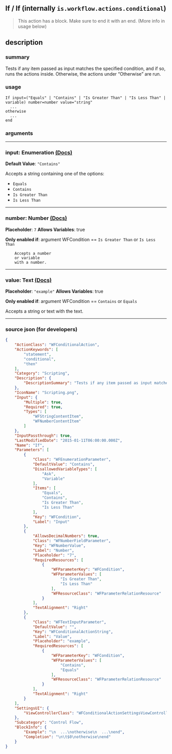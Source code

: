 
## If / If (internally `is.workflow.actions.conditional`)

> This action has a block. Make sure to end it with an end. (More info in usage below)


## description

### summary

Tests if any item passed as input matches the specified condition, and if so, runs the actions inside. Otherwise, the actions under “Otherwise” are run.


### usage
```
If input=("Equals" | "Contains" | "Is Greater Than" | "Is Less Than" | variable) number=number value="string"
  ...
otherwise
  ...
end
```

### arguments

---

### input: Enumeration [(Docs)](https://pfgithub.github.io/shortcutslang/gettingstarted#enum-select-field)
**Default Value**: `"Contains"`


Accepts a string 
containing one of the options:

- `Equals`
- `Contains`
- `Is Greater Than`
- `Is Less Than`

---

### number: Number [(Docs)](https://pfgithub.github.io/shortcutslang/gettingstarted#number-field)
**Placeholder**: `7`
**Allows Variables**: true

**Only enabled if**: argument WFCondition == `Is Greater Than` or `Is Less Than`

		Accepts a number 
		or variable
		with a number.

---

### value: Text [(Docs)](https://pfgithub.github.io/shortcutslang/gettingstarted#text-field)
**Placeholder**: `"example"`
**Allows Variables**: true

**Only enabled if**: argument WFCondition == `Contains` or `Equals`

Accepts a string 
or text
with the text.

---

### source json (for developers)

```json
{
	"ActionClass": "WFConditionalAction",
	"ActionKeywords": [
		"statement",
		"conditional",
		"then"
	],
	"Category": "Scripting",
	"Description": {
		"DescriptionSummary": "Tests if any item passed as input matches the specified condition, and if so, runs the actions inside. Otherwise, the actions under “Otherwise” are run."
	},
	"IconName": "Scripting.png",
	"Input": {
		"Multiple": true,
		"Required": true,
		"Types": [
			"WFStringContentItem",
			"WFNumberContentItem"
		]
	},
	"InputPassthrough": true,
	"LastModifiedDate": "2015-01-11T06:00:00.000Z",
	"Name": "If",
	"Parameters": [
		{
			"Class": "WFEnumerationParameter",
			"DefaultValue": "Contains",
			"DisallowedVariableTypes": [
				"Ask",
				"Variable"
			],
			"Items": [
				"Equals",
				"Contains",
				"Is Greater Than",
				"Is Less Than"
			],
			"Key": "WFCondition",
			"Label": "Input"
		},
		{
			"AllowsDecimalNumbers": true,
			"Class": "WFNumberFieldParameter",
			"Key": "WFNumberValue",
			"Label": "Number",
			"Placeholder": "7",
			"RequiredResources": [
				{
					"WFParameterKey": "WFCondition",
					"WFParameterValues": [
						"Is Greater Than",
						"Is Less Than"
					],
					"WFResourceClass": "WFParameterRelationResource"
				}
			],
			"TextAlignment": "Right"
		},
		{
			"Class": "WFTextInputParameter",
			"DefaultValue": "",
			"Key": "WFConditionalActionString",
			"Label": "Value",
			"Placeholder": "example",
			"RequiredResources": [
				{
					"WFParameterKey": "WFCondition",
					"WFParameterValues": [
						"Contains",
						"Equals"
					],
					"WFResourceClass": "WFParameterRelationResource"
				}
			],
			"TextAlignment": "Right"
		}
	],
	"SettingsUI": {
		"ViewControllerClass": "WFConditionalActionSettingsViewController"
	},
	"Subcategory": "Control Flow",
	"BlockInfo": {
		"Example": "\n  ...\notherwise\n  ...\nend",
		"Completion": "\n\t$0\notherwise\nend"
	}
}
```
